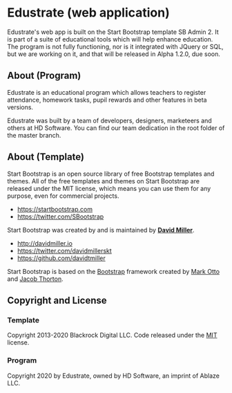 # Edustrate (web application)

Edustrate's web app is built on the Start Bootstrap template SB Admin 2. It is part of a suite of educational tools which will help enhance education. The program is not fully functioning, nor is it integrated with JQuery or SQL, but we are working on it, and that will be released in Alpha 1.2.0, due soon.

## About (Program)
Edustrate is an educational program which allows teachers to register attendance, homework tasks, pupil rewards and other features in beta versions.

Edustrate was built by a team of developers, designers, marketeers and others at HD Software. You can find our team dedication in the root folder of the master branch.

## About (Template)

Start Bootstrap is an open source library of free Bootstrap templates and themes. All of the free templates and themes on Start Bootstrap are released under the MIT license, which means you can use them for any purpose, even for commercial projects.

-   <https://startbootstrap.com>
-   <https://twitter.com/SBootstrap>

Start Bootstrap was created by and is maintained by **[David Miller](http://davidmiller.io/)**.

-   <http://davidmiller.io>
-   <https://twitter.com/davidmillerskt>
-   <https://github.com/davidtmiller>

Start Bootstrap is based on the [Bootstrap](http://getbootstrap.com/) framework created by [Mark Otto](https://twitter.com/mdo) and [Jacob Thorton](https://twitter.com/fat).

## Copyright and License

### Template
Copyright 2013-2020 Blackrock Digital LLC. Code released under the [MIT](https://github.com/BlackrockDigital/startbootstrap-resume/blob/gh-pages/LICENSE) license.

### Program
Copyright 2020 by Edustrate, owned by HD Software, an imprint of Ablaze LLC.
